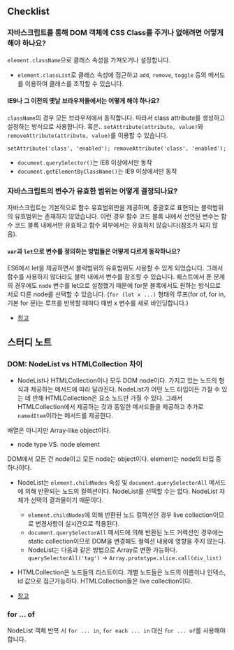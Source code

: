 ## Checklist

### 자바스크립트를 통해 DOM 객체에 CSS Class를 주거나 없애려면 어떻게 해야 하나요?

`element.className`으로 클래스 속성을 가져오거나 설정합니다.
- `element.classList`로 클래스 속성에 접근하고 `add`, `remove`, `toggle` 등의 메서드를 이용하여 클래스를 조작할 수 있습니다.
  
#### IE9나 그 이전의 옛날 브라우저들에서는 어떻게 해야 하나요?

`className`의 경우 모든 브라우저에서 동작합니다. 따라서 class attribute를 생성하고 설정하는 방식으로 사용합니다. 
혹은.. `setAttribute(attribute, value)`와 `removeAttribute(attribute, value)`를 이용할 수 있습니다.

`
setAttribute('class', 'enabled');
removeAttribute('class', 'enabled');
`

- `document.querySelector()`는 IE8 이상에서만 동작
- `document.getElementByClassName()`는 IE9 이상에서만 동작

### 자바스크립트의 변수가 유효한 범위는 어떻게 결정되나요?

자바스크립트는 기본적으로 함수 유효범위만을 제공하며, 중괄호로 표현되는 블럭범위의 유효범위는 존재하지 않았습니다. 이런 경우 함수 코드 블록 내에서 선언된 변수는 함수 코드 블록 내에서만 유효하고 함수 외부에서는 유효하지 않습니다(참조가 되지 않음).
  
#### `var`과 `let`으로 변수를 정의하는 방법들은 어떻게 다르게 동작하나요?

ES6에서 let을 제공하면서 블럭범위의 유효범위도 사용할 수 있게 되었습니다. 그래서 함수를 사용하지 않더라도 블럭 내에서 변수를 참조할 수 있습니다.
퀘스트에서 푼 문제의 경우에도 `node` 변수를 let으로 설정했기 때문에 for문 블록에서도 원하는 방식으로 서로 다른 node를 선택할 수 있습니다.
(`for (let x ...)` 형태의 루프(for of, for in, 기본 for 문)는 루프를 반복할 때마다 매번 x 변수를 새로 바인딩합니다.)

- [참고](http://hacks.mozilla.or.kr/2016/03/es6-in-depth-let-and-const/)

## 스터디 노트

### DOM: NodeList vs HTMLCollection 차이

* NodeList나 HTMLCollection이나 모두 DOM node이다. 가지고 있는 노드의 형식과 제공하는 메서드에 따라 달라진다. NodeList가 어떤 노드 타입이든 가질 수 있는 데 반해 HTMLCollection은 요소 노드만 가질 수 있다. 그래서 HTMLCollection에서 제공하는 것과 동일한 메서드들을 제공하고 추가로 `namedItem`이라는 메서드를 제공한다.

배열은 아니지만 Array-like object이다.

* node type VS. node element
    
DOM에서 모든 건 node이고 모든 node는 object이다. element는 node의 타입 중 하나이다.

* NodeList는 `element.childNodes` 속성 및 `document.querySelectorAll` 메서드에 의해 반환되는 노드의 컬렉션이다. NodeList를 선택할 수는 없다. NodeList 자체가 선택의 결과물이기 때문이다.
    * `element.childNodes`에 의해 반환된 노드 컬렉션인 경우 live collection이므로 변경사항이 실시간으로 적용된다.
    * `document.querySelectorAll` 메서드에 의해 반환된 노드 커렉션인 경우에는 static collection이므로 DOM을 변경해도 컬렉션 내용에 영향을 주지 않는다.
    * NodeList는 다음과 같은 방법으로 Array로 변환 가능하다. `querySelectorAll('tag')` -> `Array.prototype.slice.call(div_list)`

* HTMLCollection은 노드들의 리스트이다. 개별 노드들은 노드의 이름이나 인덱스, id 값으로 접근가능하다. HTMLCollection들은 live collection이다.

* [참고](https://stackoverflow.com/questions/15763358/difference-between-htmlcollection-nodelists-and-arrays-of-objects)

### for ... of

NodeList 객체 반복 시 `for ... in`, `for each ... in` 대신 `for ... of`를 사용해야 합니다.